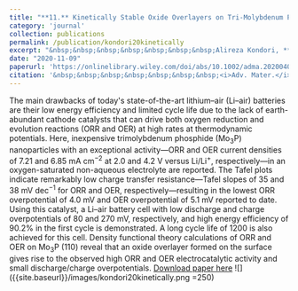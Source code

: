 ```yaml
---
title: "**11.** Kinetically Stable Oxide Overlayers on Tri-Molybdenum Phosphide (Mo<sub>3</sub>P) Nanoparticles Enabling Lithium-Air Batteries with Low Overpotentials and Long Cycle Life"
category: 'journal'
collection: publications
permalink: /publication/kondori20kinetically
excerpt: "&nbsp;&nbsp;&nbsp;&nbsp;&nbsp;&nbsp;&nbsp;Alireza Kondori, **Zhen Jiang**, Mohammadreza Esmaeilirad, Arvin Kakekhani, Kamil Kucuk, Pablo Navarro Munoz Delgado, Sadaf Maghsoudipour, John Hayes, Christopher S Johnson, Carlo U Segre, Reza Shahbazian-Yassar, Andrew M. Rappe, and Mohammad Asadi <br/>&nbsp;&nbsp;&nbsp;&nbsp;&nbsp;&nbsp;&nbsp;**1st author in theoretical part**"
date: "2020-11-09"
paperurl: 'https://onlinelibrary.wiley.com/doi/abs/10.1002/adma.202004028'
citation: '&nbsp;&nbsp;&nbsp;&nbsp;&nbsp;&nbsp;&nbsp;<i>Adv. Mater.</i> 2004028 (2020)'
---
```

The main drawbacks of today's state-of-the-art lithium–air (Li–air) batteries are their low energy efficiency and limited cycle life due to the lack of earth-abundant cathode catalysts that can drive both oxygen reduction and evolution reactions (ORR and OER) at high rates at thermodynamic potentials. Here, inexpensive trimolybdenum phosphide (Mo<sub>3</sub>P) nanoparticles with an exceptional activity—ORR and OER current densities of 7.21 and 6.85 mA cm<sup>−2</sup> at 2.0 and 4.2 V versus Li/Li<sup>+</sup>, respectively—in an oxygen-saturated non-aqueous electrolyte are reported. The Tafel plots indicate remarkably low charge transfer resistance—Tafel slopes of 35 and 38 mV dec<sup>−1</sup> for ORR and OER, respectively—resulting in the lowest ORR overpotential of 4.0 mV and OER overpotential of 5.1 mV reported to date. Using this catalyst, a Li–air battery cell with low discharge and charge overpotentials of 80 and 270 mV, respectively, and high energy efficiency of 90.2% in the first cycle is demonstrated. A long cycle life of 1200 is also achieved for this cell. Density functional theory calculations of ORR and OER on Mo<sub>3</sub>P (110) reveal that an oxide overlayer formed on the surface gives rise to the observed high ORR and OER electrocatalytic activity and small discharge/charge overpotentials.
[Download paper here](https://github.com/ZhenJiang16/personal/tree/master/files/kondori20kinetically.pdf)
![]({{site.baseurl}}/images/kondori20kinetically.png =250)
